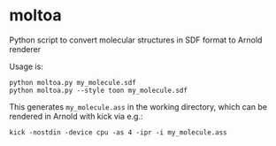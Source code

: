 # moltoa
Python script to convert molecular structures in SDF format to Arnold renderer

Usage is:
```
python moltoa.py my_molecule.sdf
python moltoa.py --style toon my_molecule.sdf
```
This generates `my_molecule.ass` in the working directory, which can be rendered in Arnold with kick via e.g.:
```
kick -nostdin -device cpu -as 4 -ipr -i my_molecule.ass
```



